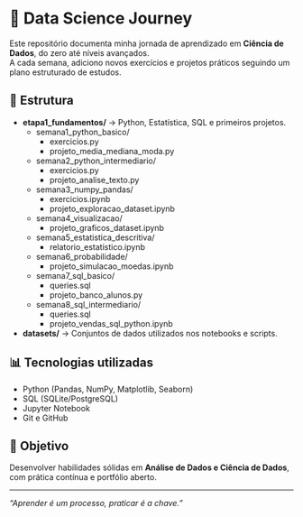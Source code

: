 # 🚀 Data Science Journey

Este repositório documenta minha jornada de aprendizado em **Ciência de Dados**, do zero até níveis avançados.  
A cada semana, adiciono novos exercícios e projetos práticos seguindo um plano estruturado de estudos.

## 📌 Estrutura
- **etapa1_fundamentos/** → Python, Estatística, SQL e primeiros projetos.
  - semana1_python_basico/
    - exercicios.py
    - projeto_media_mediana_moda.py
  - semana2_python_intermediario/
    - exercicios.py
    - projeto_analise_texto.py
  - semana3_numpy_pandas/
    - exercicios.ipynb
    - projeto_exploracao_dataset.ipynb
  - semana4_visualizacao/
    - projeto_graficos_dataset.ipynb
  - semana5_estatistica_descritiva/
    - relatorio_estatistico.ipynb
  - semana6_probabilidade/
    - projeto_simulacao_moedas.ipynb
  - semana7_sql_basico/
    - queries.sql
    - projeto_banco_alunos.py
  - semana8_sql_intermediario/
    - queries.sql
    - projeto_vendas_sql_python.ipynb
- **datasets/** → Conjuntos de dados utilizados nos notebooks e scripts.

## 📊 Tecnologias utilizadas
- Python (Pandas, NumPy, Matplotlib, Seaborn)
- SQL (SQLite/PostgreSQL)
- Jupyter Notebook
- Git e GitHub

## 🎯 Objetivo
Desenvolver habilidades sólidas em **Análise de Dados e Ciência de Dados**, com prática contínua e portfólio aberto.

---
*“Aprender é um processo, praticar é a chave.”*
